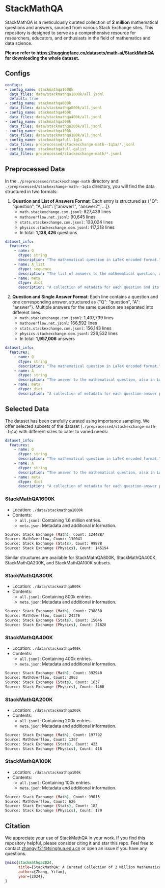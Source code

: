 # StackMathQA
StackMathQA is a meticulously curated collection of **2 million** mathematical questions and answers, sourced from various Stack Exchange sites. This repository is designed to serve as a comprehensive resource for researchers, educators, and enthusiasts in the field of mathematics and data science.

**Please refer to https://huggingface.co/datasets/math-ai/StackMathQA for downloading the whole dataset.**

## Configs

```YAML
configs:
- config_name: stackmathqa1600k
  data_files: data/stackmathqa1600k/all.jsonl
  default: true
- config_name: stackmathqa800k
  data_files: data/stackmathqa800k/all.jsonl
- config_name: stackmathqa400k
  data_files: data/stackmathqa400k/all.jsonl
- config_name: stackmathqa200k
  data_files: data/stackmathqa200k/all.jsonl
- config_name: stackmathqa100k
  data_files: data/stackmathqa100k/all.jsonl
- config_name: stackmathqafull-1q1a
  data_files: preprocessed/stackexchange-math--1q1a/*.jsonl
- config_name: stackmathqafull-qalist
  data_files: preprocessed/stackexchange-math/*.jsonl
```

## Preprocessed Data
In the `./preprocessed/stackexchange-math` directory and `./preprocessed/stackexchange-math--1q1a` directory, you will find the data structured in two formats:

1. **Question and List of Answers Format**:
   Each entry is structured as {"Q": "question", "A_List": ["answer1", "answer2", ...]}.
   - `math.stackexchange.com.jsonl`: 827,439 lines
   - `mathoverflow.net.jsonl`: 90,645 lines
   - `stats.stackexchange.com.jsonl`: 103,024 lines
   - `physics.stackexchange.com.jsonl`: 117,318 lines
   - In total: **1,138,426** questions

```YAML
dataset_info:
  features:
    - name: Q
      dtype: string
      description: "The mathematical question in LaTeX encoded format."
    - name: A_list
      dtype: sequence
      description: "The list of answers to the mathematical question, also in LaTeX encoded."
    - name: meta
      dtype: dict
      description: "A collection of metadata for each question and its corresponding answer list."
```

2. **Question and Single Answer Format**:
   Each line contains a question and one corresponding answer, structured as {"Q": "question", "A": "answer"}. Multiple answers for the same question are separated into different lines.
   - `math.stackexchange.com.jsonl`: 1,407,739 lines
   - `mathoverflow.net.jsonl`: 166,592 lines
   - `stats.stackexchange.com.jsonl`: 156,143 lines
   - `physics.stackexchange.com.jsonl`: 226,532 lines
   - In total: **1,957,006** answers
  
```YAML
dataset_info:
  features:
    - name: Q
      dtype: string
      description: "The mathematical question in LaTeX encoded format."
    - name: A
      dtype: string
      description: "The answer to the mathematical question, also in LaTeX encoded."
    - name: meta
      dtype: dict
      description: "A collection of metadata for each question-answer pair."
```
  
## Selected Data
The dataset has been carefully curated using importance sampling. We offer selected subsets of the dataset (`./preprocessed/stackexchange-math--1q1a`) with different sizes to cater to varied needs:

```YAML
dataset_info:
  features:
    - name: Q
      dtype: string
      description: "The mathematical question in LaTeX encoded format."
    - name: A
      dtype: string
      description: "The answer to the mathematical question, also in LaTeX encoded."
    - name: meta
      dtype: dict
      description: "A collection of metadata for each question-answer pair."
```

### StackMathQA1600K
- Location: `./data/stackmathqa1600k`
- Contents:
  - `all.jsonl`: Containing 1.6 million entries.
  - `meta.json`: Metadata and additional information.

```bash
Source: Stack Exchange (Math), Count: 1244887
Source: MathOverflow, Count: 110041
Source: Stack Exchange (Stats), Count: 99878
Source: Stack Exchange (Physics), Count: 145194
```

Similar structures are available for StackMathQA800K, StackMathQA400K, StackMathQA200K, and StackMathQA100K subsets.

### StackMathQA800K
- Location: `./data/stackmathqa800k`
- Contents:
  - `all.jsonl`: Containing 800k entries.
  - `meta.json`: Metadata and additional information.
 
```bash
Source: Stack Exchange (Math), Count: 738850
Source: MathOverflow, Count: 24276
Source: Stack Exchange (Stats), Count: 15046
Source: Stack Exchange (Physics), Count: 21828
```

### StackMathQA400K

- Location: `./data/stackmathqa400k`
- Contents:
  - `all.jsonl`: Containing 400k entries.
  - `meta.json`: Metadata and additional information.
  
```bash
Source: Stack Exchange (Math), Count: 392940
Source: MathOverflow, Count: 3963
Source: Stack Exchange (Stats), Count: 1637
Source: Stack Exchange (Physics), Count: 1460
```
 
### StackMathQA200K

- Location: `./data/stackmathqa200k`
- Contents:
  - `all.jsonl`: Containing 200k entries.
  - `meta.json`: Metadata and additional information.

```bash
Source: Stack Exchange (Math), Count: 197792
Source: MathOverflow, Count: 1367
Source: Stack Exchange (Stats), Count: 423
Source: Stack Exchange (Physics), Count: 418
```

### StackMathQA100K

- Location: `./data/stackmathqa100k`
- Contents:
  - `all.jsonl`: Containing 100k entries.
  - `meta.json`: Metadata and additional information.

```bash
Source: Stack Exchange (Math), Count: 99013
Source: MathOverflow, Count: 626
Source: Stack Exchange (Stats), Count: 182
Source: Stack Exchange (Physics), Count: 179
```

## Citation
We appreciate your use of StackMathQA in your work. If you find this repository helpful, please consider citing it and star this repo. Feel free to contact zhangyif21@tsinghua.edu.cn or open an issue if you have any questions.

```bibtex
@misc{stackmathqa2024,
      title={StackMathQA: A Curated Collection of 2 Million Mathematical Questions and Answers Sourced from Stack Exchange}, 
      author={Zhang, Yifan},
      year={2024},
}
```
